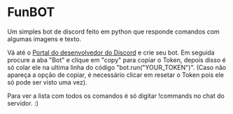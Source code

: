 # FunBOT

Um simples bot de discord feito em python que responde comandos com algumas imagens e texto.

Vá até o [Portal do desenvolvedor do Discord](https://discord.com/developers/applications) e crie seu bot.
Em seguida procure a aba "Bot" e clique em "copy" para copiar o Token, depois disso é só colar ele na ultima linha do código "bot.run("YOUR_TOKEN")". (Caso não apareça a opção de copiar, é necessário clicar em resetar o Token pois ele só pode ser visto uma vez).

Para ver a lista com todos os comandos é só digitar !commands no chat do servidor. :)
